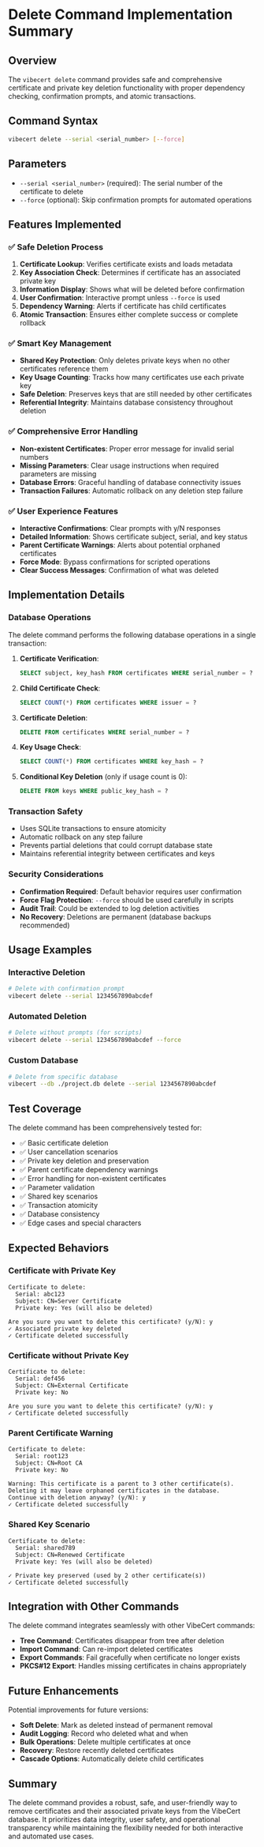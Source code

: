 # Delete Command Implementation Summary

## Overview

The `vibecert delete` command provides safe and comprehensive certificate and private key deletion functionality with proper dependency checking, confirmation prompts, and atomic transactions.

## Command Syntax

```bash
vibecert delete --serial <serial_number> [--force]
```

## Parameters

- `--serial <serial_number>` (required): The serial number of the certificate to delete
- `--force` (optional): Skip confirmation prompts for automated operations

## Features Implemented

### ✅ Safe Deletion Process

1. **Certificate Lookup**: Verifies certificate exists and loads metadata
2. **Key Association Check**: Determines if certificate has an associated private key
3. **Information Display**: Shows what will be deleted before confirmation
4. **User Confirmation**: Interactive prompt unless `--force` is used
5. **Dependency Warning**: Alerts if certificate has child certificates
6. **Atomic Transaction**: Ensures either complete success or complete rollback

### ✅ Smart Key Management

- **Shared Key Protection**: Only deletes private keys when no other certificates reference them
- **Key Usage Counting**: Tracks how many certificates use each private key
- **Safe Deletion**: Preserves keys that are still needed by other certificates
- **Referential Integrity**: Maintains database consistency throughout deletion

### ✅ Comprehensive Error Handling

- **Non-existent Certificates**: Proper error message for invalid serial numbers
- **Missing Parameters**: Clear usage instructions when required parameters are missing
- **Database Errors**: Graceful handling of database connectivity issues
- **Transaction Failures**: Automatic rollback on any deletion step failure

### ✅ User Experience Features

- **Interactive Confirmations**: Clear prompts with y/N responses
- **Detailed Information**: Shows certificate subject, serial, and key status
- **Parent Certificate Warnings**: Alerts about potential orphaned certificates
- **Force Mode**: Bypass confirmations for scripted operations
- **Clear Success Messages**: Confirmation of what was deleted

## Implementation Details

### Database Operations

The delete command performs the following database operations in a single transaction:

1. **Certificate Verification**:
   ```sql
   SELECT subject, key_hash FROM certificates WHERE serial_number = ?
   ```

2. **Child Certificate Check**:
   ```sql
   SELECT COUNT(*) FROM certificates WHERE issuer = ?
   ```

3. **Certificate Deletion**:
   ```sql
   DELETE FROM certificates WHERE serial_number = ?
   ```

4. **Key Usage Check**:
   ```sql
   SELECT COUNT(*) FROM certificates WHERE key_hash = ?
   ```

5. **Conditional Key Deletion** (only if usage count is 0):
   ```sql
   DELETE FROM keys WHERE public_key_hash = ?
   ```

### Transaction Safety

- Uses SQLite transactions to ensure atomicity
- Automatic rollback on any step failure
- Prevents partial deletions that could corrupt database state
- Maintains referential integrity between certificates and keys

### Security Considerations

- **Confirmation Required**: Default behavior requires user confirmation
- **Force Flag Protection**: `--force` should be used carefully in scripts
- **Audit Trail**: Could be extended to log deletion activities
- **No Recovery**: Deletions are permanent (database backups recommended)

## Usage Examples

### Interactive Deletion
```bash
# Delete with confirmation prompt
vibecert delete --serial 1234567890abcdef
```

### Automated Deletion
```bash
# Delete without prompts (for scripts)
vibecert delete --serial 1234567890abcdef --force
```

### Custom Database
```bash
# Delete from specific database
vibecert --db ./project.db delete --serial 1234567890abcdef
```

## Test Coverage

The delete command has been comprehensively tested for:

- ✅ Basic certificate deletion
- ✅ User cancellation scenarios
- ✅ Private key deletion and preservation
- ✅ Parent certificate dependency warnings
- ✅ Error handling for non-existent certificates
- ✅ Parameter validation
- ✅ Shared key scenarios
- ✅ Transaction atomicity
- ✅ Database consistency
- ✅ Edge cases and special characters

## Expected Behaviors

### Certificate with Private Key
```
Certificate to delete:
  Serial: abc123
  Subject: CN=Server Certificate
  Private key: Yes (will also be deleted)

Are you sure you want to delete this certificate? (y/N): y
✓ Associated private key deleted
✓ Certificate deleted successfully
```

### Certificate without Private Key
```
Certificate to delete:
  Serial: def456
  Subject: CN=External Certificate
  Private key: No

Are you sure you want to delete this certificate? (y/N): y
✓ Certificate deleted successfully
```

### Parent Certificate Warning
```
Certificate to delete:
  Serial: root123
  Subject: CN=Root CA
  Private key: No

Warning: This certificate is a parent to 3 other certificate(s).
Deleting it may leave orphaned certificates in the database.
Continue with deletion anyway? (y/N): y
✓ Certificate deleted successfully
```

### Shared Key Scenario
```
Certificate to delete:
  Serial: shared789
  Subject: CN=Renewed Certificate
  Private key: Yes (will also be deleted)

✓ Private key preserved (used by 2 other certificate(s))
✓ Certificate deleted successfully
```

## Integration with Other Commands

The delete command integrates seamlessly with other VibeCert commands:

- **Tree Command**: Certificates disappear from tree after deletion
- **Import Command**: Can re-import deleted certificates
- **Export Commands**: Fail gracefully when certificate no longer exists
- **PKCS#12 Export**: Handles missing certificates in chains appropriately

## Future Enhancements

Potential improvements for future versions:

- **Soft Delete**: Mark as deleted instead of permanent removal
- **Audit Logging**: Record who deleted what and when
- **Bulk Operations**: Delete multiple certificates at once
- **Recovery**: Restore recently deleted certificates
- **Cascade Options**: Automatically delete child certificates

## Summary

The delete command provides a robust, safe, and user-friendly way to remove certificates and their associated private keys from the VibeCert database. It prioritizes data integrity, user safety, and operational transparency while maintaining the flexibility needed for both interactive and automated use cases.